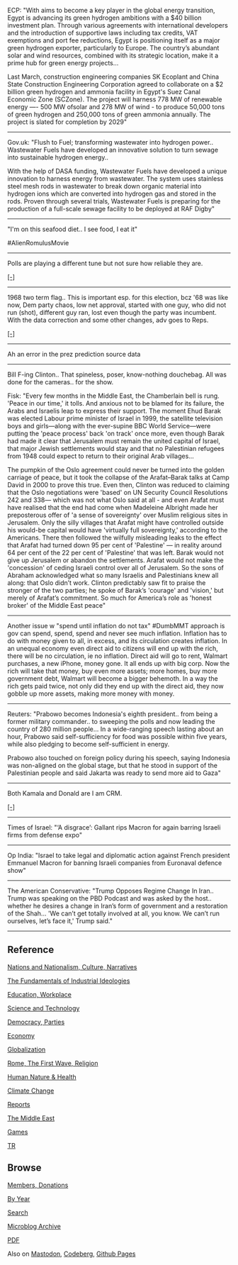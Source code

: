 
ECP: "With aims to become a key player in the global energy
transition, Egypt is advancing its green hydrogen ambitions with a $40
billion investment plan. Through various agreements with international
developers and the introduction of supportive laws including tax
credits, VAT exemptions and port fee reductions, Egypt is positioning
itself as a major green hydrogen exporter, particularly to Europe. The
country’s abundant solar and wind resources, combined with its
strategic location, make it a prime hub for green energy projects...

Last March, construction engineering companies SK Ecoplant and China
State Construction Engineering Corporation agreed to collaborate on a
$2 billion green hydrogen and ammonia facility in Egypt's Suez Canal
Economic Zone (SCZone). The project will harness 778 MW of renewable
energy —- 500 MW ofsolar and 278 MW of wind - to produce 50,000 tons
of green hydrogen and 250,000 tons of green ammonia annually. The
project is slated for completion by 2029"

---

Gov.uk: "Flush to Fuel; transforming wastewater into hydrogen
power.. Wastewater Fuels have developed an innovative solution to turn
sewage into sustainable hydrogen energy..

With the help of DASA funding, Wastewater Fuels have developed a
unique innovation to harness energy from wastewater. The system uses
stainless steel mesh rods in wastewater to break down organic material
into hydrogen ions which are converted into hydrogen gas and stored in
the rods. Proven through several trials, Wastewater Fuels is preparing
for the production of a full-scale sewage facility to be deployed at
RAF Digby"

---

"I'm on this seafood diet.. I see food, I eat it"

\#AlienRomulusMovie

---

Polls are playing a different tune but not sure how reliable they are.

[[-]](https://cdn.fosstodon.org/media_attachments/files/113/339/723/530/727/313/original/e225e3ca0fce0429.jpg)

---

1968 two term flag.. This is important esp. for this election, bcz '68
was like now, Dem party chaos, low net approval, started with one guy,
who did not run (shot), different guy ran, lost even though the party
was incumbent. With the data correction and some other changes, adv
goes to Reps.

[[-]](0119/2015/04/predicting-presidential-elections.html#2024)

---

Ah an error in the prez prediction source data

---

Bill F-ing Clinton.. That spineless, poser, know-nothing
douchebag. All was done for the cameras.. for the show.

Fisk: "Every few months in the Middle East, the Chamberlain bell is
rung. 'Peace in our time,' it tolls. And anxious not to be blamed for
its failure, the Arabs and Israelis leap to express their support. The
moment Ehud Barak was elected Labour prime minister of Israel in 1999,
the satellite television boys and girls—along with the ever-supine BBC
World Service—were putting the 'peace process' back 'on track' once
more, even though Barak had made it clear that Jerusalem must remain
the united capital of Israel, that major Jewish settlements would stay
and that no Palestinian refugees from 1948 could expect to return to
their original Arab villages...

The pumpkin of the Oslo agreement could never be turned into the
golden carriage of peace, but it took the collapse of the Arafat–Barak
talks at Camp David in 2000 to prove this true. Even then, Clinton was
reduced to claiming that the Oslo negotiations were 'based' on UN
Security Council Resolutions 242 and 338— which was not what Oslo said
at all - and even Arafat must have realised that the end had come when
Madeleine Albright made her preposterous offer of 'a sense of
sovereignty' over Muslim religious sites in Jerusalem. Only the silly
villages that Arafat might have controlled outside his would-be
capital would have 'virtually full sovereignty,' according to the
Americans. There then followed the wilfully misleading leaks to the
effect that Arafat had turned down 95 per cent of 'Palestine' — in
reality around 64 per cent of the 22 per cent of 'Palestine' that was
left. Barak would not give up Jerusalem or abandon the
settlements. Arafat would not make the 'concession' of ceding Israeli
control over all of Jerusalem. So the sons of Abraham acknowledged
what so many Israelis and Palestinians knew all along: that Oslo
didn’t work. Clinton predictably saw fit to praise the stronger of the
two parties; he spoke of Barak’s 'courage' and 'vision,' but merely of
Arafat’s commitment. So much for America’s role as 'honest broker' of
the Middle East peace"

---

Another issue w "spend until inflation do not tax" \#DumbMMT approach
is gov can spend, spend, spend and never see much inflation.
Inflation has to do with money given to all, in excess, and its
circulation creates inflation. In an unequal economy even direct aid
to citizens will end up with the rich, there will be no circulation,
ie no inflation. Direct aid will go to rent, Walmart purchases, a new
iPhone, money gone. It all ends up with big corp. Now the rich will
take that money, buy even more assets; more homes, buy more government
debt, Walmart will become a bigger behemoth. In a way the rich gets
paid twice, not only did they end up with the direct aid, they now
gobble up more assets, making more money with money.

---

Reuters: "Prabowo becomes Indonesia's eighth president.. from being a
former military commander.. to sweeping the polls and now leading the
country of 280 million people... In a wide-ranging speech lasting
about an hour, Prabowo said self-sufficiency for food was possible
within five years, while also pledging to become self-sufficient in
energy.

Prabowo also touched on foreign policy during his speech, saying
Indonesia was non-aligned on the global stage, but that he stood in
support of the Palestinian people and said Jakarta was ready to send
more aid to Gaza"

---

Both Kamala and Donald are I am CRM.

[[-]](2024/03/types.html#a_crm)

---

Times of Israel: "‘A disgrace’: Gallant rips Macron for again barring
Israeli firms from defense expo"

---

Op India: "Israel to take legal and diplomatic action against French
president Emmanuel Macron for banning Israeli companies from Euronaval
defence show"

---

The American Conservative: "Trump Opposes Regime Change In Iran..
Trump was speaking on the PBD Podcast and was asked by the
host.. whether he desires a change in Iran’s form of government and a
restoration of the Shah... 'We can’t get totally involved at all, you
know. We can’t run ourselves, let’s face it,' Trump said."

---

## Reference

[Nations and Nationalism, Culture, Narratives](0119/2013/02/nations-and-nationalism.html)

[The Fundamentals of Industrial Ideologies](0119/2011/04/fundamentals-of-industrial-ideologies.html)

[Education, Workplace](0119/2017/09/education-workplace.html)

[Science and Technology](0119/2018/09/science-technology.html)

[Democracy, Parties](0119/2016/11/democracy.html)

[Economy](2021/01/economy.html)

[Globalization](0119/2018/09/globalization.html)

[Rome, The First Wave, Religion](0119/2017/12/rome.html)

[Human Nature & Health](2020/07/human-nature.html)

[Climate Change](2022/01/climate.html)

[Reports](2021/01/reports.html)

[The Middle East](0119/2019/07/middleeast.html)

[Games](2024/06/games.html)

[TR](../tr/index.html)

## Browse

[Members, Donations](2022/08/members.html)

[By Year](years.html)

[Search](https://muratk5n.github.io/thirdwave/en/search.html)

[Microblog Archive](mbl/index.html)

[PDF](https://www.dropbox.com/scl/fi/8kl0sla1booo83zeb28dn/tw-all.pdf?rlkey=p9r319p8jbzak5du3dasju05y&st=28wknfsp&raw=1)

Also on 
[Mastodon](https://fosstodon.org/@muratk5n),
[Codeberg](https://muratk5n.codeberg.page/en/),
[Github Pages](https://muratk5n.github.io/thirdwave/en/)



